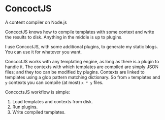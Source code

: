 # ConcoctJS
A content compiler on Node.js

ConcoctJS knows how to compile templates with some context and write the results to disk. Anything in the middle is up to plugins.

I use ConcoctJS, with some additional plugins, to generate my static blogs. You can use it for whatever you want.

ConcoctJS works with any templating engine, as long as there is a plugin to handle it.
The contexts with which templates are compiled are simply JSON files; and they too can be modified by plugins.
Contexts are linked to templates using a glob pattern matching dictionary. So from `x` templates and `y` contexts you can compile (at most) `x * y` files.

ConcoctsJS workflow is simple:

1. Load templates and contexts from disk.
2. Run plugins.
3. Write compiled templates.
